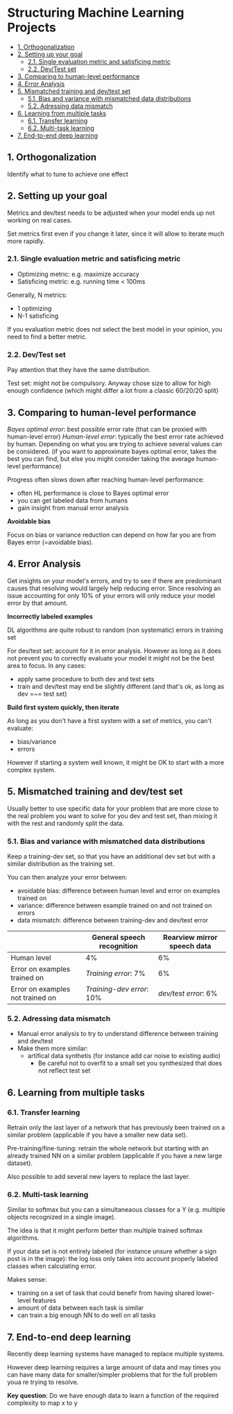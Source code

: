 # Structuring Machine Learning Projects

- [1. Orthogonalization](#1-orthogonalization)
- [2. Setting up your goal](#2-setting-up-your-goal)
  - [2.1. Single evaluation metric and satisficing metric](#21-single-evaluation-metric-and-satisficing-metric)
  - [2.2. Dev/Test set](#22-devtest-set)
- [3. Comparing to human-level performance](#3-comparing-to-human-level-performance)
- [4. Error Analysis](#4-error-analysis)
- [5. Mismatched training and dev/test set](#5-mismatched-training-and-devtest-set)
  - [5.1. Bias and variance with mismatched data distributions](#51-bias-and-variance-with-mismatched-data-distributions)
  - [5.2. Adressing data mismatch](#52-adressing-data-mismatch)
- [6. Learning from multiple tasks](#6-learning-from-multiple-tasks)
  - [6.1. Transfer learning](#61-transfer-learning)
  - [6.2. Multi-task learning](#62-multi-task-learning)
- [7. End-to-end deep learning](#7-end-to-end-deep-learning)

## 1. Orthogonalization

Identify what to tune to achieve one effect

## 2. Setting up your goal

Metrics and dev/test needs to be adjusted when your model ends up not working on real cases.

Set metrics first even if you change it later, since it will allow to iterate much more rapidly.

### 2.1. Single evaluation metric and satisficing metric

* Optimizing metric: e.g. maximize accuracy
* Satisficing metric: e.g. running time < 100ms

Generally, N metrics: 
* 1 optimizing
* N-1 satisficing

If you evaluation metric does not select the best model in your opinion, you need to find a better metric.

### 2.2. Dev/Test set

Pay attention that they have the same distribution.

Test set: might not be compulsory. Anyway chose size to allow for high enough confidence (which might differ a lot from a classic 60/20/20 split)

## 3. Comparing to human-level performance

*Bayes optimal error*: best possible error rate (that can be proxied with human-level error)
*Human-level error*: typically the best error rate achieved by human. Depending on what you are trying to achieve several values can be considered. (if you want to approximate bayes optimal error, takes the best you can find, but else you might consider taking the average human-level performance)


Progress often slows down after reaching human-level performance:
* often HL performance is close to Bayes optimal error
* you can get labeled data from humans
* gain insight from manual error analysis

**Avoidable bias**

Focus on bias or variance reduction can depend on how far you are from Bayes error (=avoidable bias).


## 4. Error Analysis

Get insights on your model's errors, and try to see if there are predominant causes that resolving would largely help reducing error. Since resolving an issue accounting for only 10% of your errors will only reduce your model error by that amount.

**Incorrectly labeled examples**

DL algorithms are quite robust to random (non systematic) errors in training set 

For dev/test set: account for it in error analysis. However as long as it does not prevent you to correctly evaluate your model it might not be the best area to focus. In any cases:
* apply same procedure to both dev and test sets
* train and dev/test may end be slightly different (and that's ok, as long as dev =~= test set)

**Build first system quickly, then iterate**

As long as you don't have a first system with a set of metrics, you can't evaluate:
* bias/variance
* errors

However if starting a system well known, it might be OK to start with a more complex system.

## 5. Mismatched training and dev/test set

Usually better to use specific data for your problem that are more close to the real problem you want to solve for you dev and test set, than mixing it with the rest and randomly split the data.

### 5.1. Bias and variance with mismatched data distributions

Keep a training-dev set, so that you have an additional dev set but with a similar distribution as the training set.

You can then analyze your error between:
* avoidable bias: difference between human level and error on examples trained on
* variance: difference between example trained on and not trained on errors
* data mismatch: difference between training-dev and dev/test error
  
|   |General speech recognition | Rearview mirror speech data |
|---|---|---|
|Human level | 4% |  6% |
|Error on examples trained on | *Training error*: 7% |  6% |
|Error on examples not trained on | *Training-dev error*: 10% | *dev/test error*: 6% |

### 5.2. Adressing data mismatch

* Manual error analysis to try to understand difference between training and dev/test
* Make them more similar:
  * artifical data synthetis (for instance add car noise to existing audio)
    * Be careful not to overfit to a small set you synthesized that does not reflect test set 

## 6. Learning from multiple tasks

### 6.1. Transfer learning

Retrain only the last layer of a network that has previously been trained on a similar problem (applicable if you have a smaller new data set).

Pre-training/fine-tuning: retrain the whole network but starting with an already trained NN on a similar problem (applicable if you have a new large dataset).

Also possible to add several new layers to replace the last layer.

### 6.2. Multi-task learning

Similar to softmax but you can a simultaneaous classes for a Y  (e.g. multiple objects recognized in a single image).

The idea is that it might perform better than multiple trained softmax algorithms.

If your data set is not entirely labeled (for instance unsure whether a sign post is in the image): the log loss only takes into account properly labeled classes when calculating error.

Makes sense:
* training on a set of task that could benefir from having shared lower-level features
* amount of data between each task is similar
* can train a big enough NN to do well on all tasks

## 7. End-to-end deep learning

Recently deep learning systems have managed to replace multiple systems.

However deep learning requires a large amount of data and may times you can have many data for smaller/simpler problems that for the full problem youa re trying to resolve.

**Key question**: Do we have enough data to learn a function of the required complexity to map x to y
